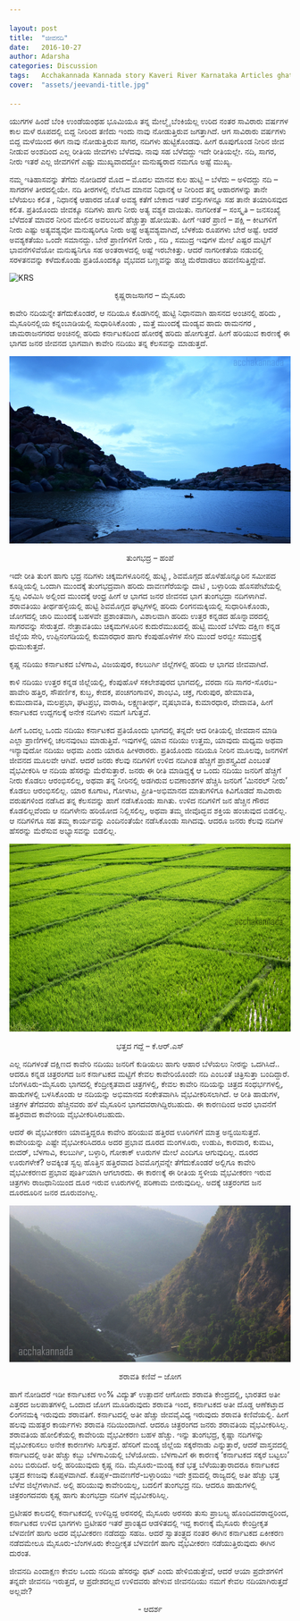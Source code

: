 ```yaml
---

layout: post
title:  "ಜೀವನದಿ"
date:   2016-10-27
author: Adarsha
categories: Discussion
tags:	Acchakannada Kannada story Kaveri River Karnataka Articles ghataprabha hemavathi kaali krishna kumudaavathi malaprabha nadi netravathi river sharavathi tungabhadra Ulidavaru Kandante varaahi
cover:  "assets/jeevandi-title.jpg"

---
```


ಯುಗಗಳ ಹಿಂದೆ ಬೆಂಕಿ ಉಂಡೆಯಂಥಹ ಭೂಮಿಯೂ ತನ್ನ ಮೇಲ್ಮೈ  ಬೆಂಕಿಯೆಲ್ಲ ಉರಿದ ನಂತರ ಸಾವಿರಾರು ವರ್ಷಗಳ ಕಾಲ ಮಳೆ ರೂಪದಲ್ಲಿ ಬಿದ್ದ ನೀರಿಂದ ತಣಿದು ಇಂದು ನಾವು ನೋಡುತ್ತಿರುವ ಜಗತ್ತಾಗಿದೆ. ಆಗ ಸಾವಿರಾರು ವರ್ಷಗಳು ಬಿದ್ದ ಮಳೆಯಿಂದ  ಈಗ ನಾವು ನೋಡುತ್ತಿರುವ ಸಾಗರ, ನದಿಗಳು ಹುಟ್ಟಿಕೊಂಡವು. ಹೀಗೆ ರೂಪುಗೊಂಡ ನೀರಿನ ಜೀವ ನೀಡುವ ಅಂಶದಿಂದ ಎಲ್ಲ ರೀತಿಯ ಜೀವಗಳು ಬೆಳೆದವು. ನಾವು ಸಹ ಬೆಳೆದದ್ದು ಇದೇ ರೀತಿಯಲ್ಲೇ. ನದಿ, ಸಾಗರ, ನೀರು ಇತರೆ ಎಲ್ಲ ಜೀವಗಳಿಗೆ ಎಷ್ಟು ಮುಖ್ಯವಾದದ್ದೋ ಮನುಷ್ಯರಾದ ನಮಗೂ ಅಷ್ಟೆ ಮುಖ್ಯ.<!--more-->

ನಮ್ಮ ಇತಿಹಾಸವನ್ನು ತೆಗೆದು ನೋಡಿದರೆ ಮೊದ –  ಮೊದಲ ಮಾನವ ಕುಲ ಹುಟ್ಟಿ – ಬೆಳೆದು  – ಅಳಿದದ್ದು  ನದಿ – ಸಾಗರಗಳ ತೀರದಲ್ಲಿಯೇ. ನದಿ ತೀರಗಳಲ್ಲಿ ನೆಲೆಸಿದ ಮಾನವ ನಿಧಾನಕ್ಕೆ  ಆ ನೀರಿಂದ ತನ್ನ ಆಹಾರಗಳನ್ನು ತಾನೇ ಬೆಳೆಯಲು ಕಲಿತ , ನಿಧಾನಕ್ಕೆ ಆಹಾರದ ಜೊತೆ ಅವಶ್ಯ ಕತೆಗೆ ಬೇಕಾದ ಇತರೆ ವಸ್ತುಗಳನ್ನೂ ಸಹ ತಾನೇ ತಯಾರಿಸವುದ ಕಲಿತ. ಪ್ರತಿಯೊಂದು ಜೀವಕ್ಕೂ  ನದಿಗಳು ಹಾಗು ನೀರು ಅತ್ಯ ವಶ್ಯಕ ವಾಯಿತು. ನಾಗರೀಕತೆ – ಸಂಸ್ಕೃತಿ – ಜನಸಂಖ್ಯೆ ಬೆಳೆದಂತೆ ಮಾವರ ನೀರಿನ ಮೇಲಿನ ಅವಲಂಬನೆ ಹೆಚ್ಚುತ್ತಾ ಹೋಯಿತು. ಹೀಗೆ ಇತರೆ ಪ್ರಾಣಿ – ಪಕ್ಷಿ – ಕೀಟಗಳಿಗೆ ನೀರು ಎಷ್ಟು ಅತ್ಯವಶ್ಯವೋ ಮನುಷ್ಯರಿಗೂ ನೀರು ಅಷ್ಟೆ ಅತ್ಯವಶ್ಯವಾಗಿದೆ, ಬೆಳಕೆಯ ರೂಪಗಳು ಬೇರೆ ಅಷ್ಟೆ. ಆದರೆ ಅವಶ್ಯಕತೆಯು ಒಂದೇ ಸಮಾನದ್ದು. ಬೇರೆ ಪ್ರಾಣಿಗಳಿಗೆ ನೀರು , ನದಿ , ಸಮುದ್ರ ಇವುಗಳ ಮೇಲೆ ಎಷ್ಟರ ಮಟ್ಟಿಗೆ ಭಾವನೆಗಳಿವೆಯೋ ಮನುಷ್ಯನಿಗೂ ಸಹ ಅಂತರಾಳದಲ್ಲಿ ಅಷ್ಟೆ ಇರಬೇಕಿತ್ತು. ಆದರೆ ನಾಗರೀಕತೆಯ ನಡುವಲ್ಲಿ ಸರಳತನವನ್ನು ಕಳೆದುಕೊಂಡು ಪ್ರತಿಯೊಂದಕ್ಕೂ ವೈಭವದ ಬಣ್ಣವನ್ನು ಹಚ್ಚಿ ಮೆರೆದಾಡಲು ಹವಣಿಸುತ್ತಿದ್ದೇವೆ.

<img src="/savehaklu/assets/krs.jpg" title="KRS">
<!--![ಕೃಷ್ಣರಾಜಸಾಗರ](/assets/krs.jpg  "KRS")-->

<p align="center">ಕೃಷ್ಣರಾಜಸಾಗರ – ಮೈಸೂರು</p>
ಕಾವೇರಿ ನದಿಯನ್ನೇ ತಗೆದುಕೊಂಡರೆ, ಆ ನದಿಯೂ ಕೊಡಗಿನಲ್ಲಿ ಹುಟ್ಟಿ ನಿಧಾನವಾಗಿ ಹಾಸನದ ಅಂಚಿನಲ್ಲಿ ಹರಿದು , ಮೈಸೂರಿನಲ್ಲಿಯ ಕನ್ನಂಬಾಡಿಯಲ್ಲಿ ಸುಧಾರಿಸಿಕೊಂಡು , ಮತ್ತೆ ಮುಂದಕ್ಕೆ ಮಂಡ್ಯವ ಹಾದು ರಾಮನಗರ , ಚಾಮರಾಜನಗರದ ಅಂಚಿನಲ್ಲಿ ಹರಿದು ಕರ್ನಾಟಕದಿಂದ ಹೋರಕ್ಕೆ ಹರಿದು ಹೋಗುತ್ತದೆ. ಹೀಗೆ ಹರಿಯುವ ಕಾರಣಕ್ಕೆ ಈ ಭಾಗದ ಜನರ ಜೀವನದ ಭಾಗವಾಗಿ ಕಾವೇರಿ ನದಿಯು ತನ್ನ ಕೆಲಸವನ್ನು ಮಾಡುತ್ತದೆ.

![ತುಂಗಭದ್ರ](/assets/tungabhadra_hampe.jpg  "Tungabhadra-hampe")

<p align="center"> ತುಂಗಭದ್ರ – ಹಂಪೆ</p>

ಇದೇ ರೀತಿ ತುಂಗ ಹಾಗು ಭದ್ರ ನದಿಗಳು ಚಿಕ್ಕಮಗಳೂರಿನಲ್ಲಿ ಹುಟ್ಟಿ , ಶಿವಮೊಗ್ಗದ ಹೊಳೆಹೊನ್ನೂರಿನ ಸಮೀಪದ ಕೂಡ್ಲಿಯಲ್ಲಿ ಒಂದಾಗಿ ಮುಂದಕ್ಕೆ ತುಂಗಭದ್ರವಾಗಿ ಹರಿದು ದಾವಣಗೆರೆಯನ್ನು ದಾಟಿ , ಬಳ್ಳಾರಿಯ ಹೊಸಪೇಟೆಯಲ್ಲಿ ಸ್ವಲ್ಪ ವಿರಮಿಸಿ ಅಲ್ಲಿಂದ ಮುಂದಕ್ಕೆ ಆಂಧ್ರ ಹೀಗೆ ಆ ಭಾಗದ ಜನರ ಜೀವನದ ಭಾಗ ತುಂಗಭದ್ರಾ ನದಿಗಳಾಗಿವೆ. ಶರಾವತಿಯು ತೀರ್ಥಹಳ್ಳಿಯಲ್ಲಿ ಹುಟ್ಟಿ ಶಿವಮೊಗ್ಗದ ಘಟ್ಟಗಳಲ್ಲಿ ಹರಿದು ಲಿಂಗನಮಕ್ಕಿಯಲ್ಲಿ ಸುಧಾರಿಸಿಕೊಂಡು, ಜೋಗದಲ್ಲಿ ಜಾರಿ ಮುಂದಕ್ಕೆ ಬಹಳವೇ ಪ್ರಶಾಂತವಾಗಿ, ವಿಶಾಲವಾಗಿ ಹರಿದು ಉತ್ತರ ಕನ್ನಡದ ಹೊನ್ನಾವರದಲ್ಲಿ ಸಾಗರವನ್ನು ಸೇರುತ್ತದೆ.
ನೇತ್ರಾವತಿಯು ಚಿಕ್ಕಮಗಳೂರಿನ ಕುದುರೆಮುಖದಲ್ಲಿ ಹುಟ್ಟಿ ಮುಂದೆ ಬೆಳೆದು ದಕ್ಷಿಣ ಕನ್ನಡ ಜಿಲ್ಲೆಯ ಸೇರಿ, ಉಪ್ಪಿನಂಗಡಿಯಲ್ಲಿ ಕುಮಾರಧಾರ ಹಾಗು ಕೆಂಪುಹೊಳೆಗಳ ಸೇರಿ ಮುಂದೆ ಅರಬ್ಬೀ ಸಮುದ್ರಕ್ಕೆ ಧುಮುಕುತ್ತದೆ.

ಕೃಷ್ಣ ನದಿಯು ಕರ್ನಾಟಕದ ಬೆಳಗಾವಿ, ವಿಜಯಪುರ, ಕಲಬುರ್ಗಿ ಜಿಲ್ಲೆಗಳಲ್ಲಿ ಹರಿದು ಆ ಭಾಗದ ಜೀವವಾಗಿದೆ.

ಕಾಳಿ ನದಿಯು ಉತ್ತರ ಕನ್ನಡ ಜಿಲ್ಲೆಯಲ್ಲಿ, ಕೆಂಪುಹೊಳೆ ಸಕಲೇಶಪುರದ ಭಾಗದಲ್ಲಿ, ವರದಾ ನದಿ ಸಾಗರ-ಸೊರಬ-ಹಾವೇರಿ ಹತ್ತಿರ, ಸೌಪರ್ಣಿಕ, ಕುಬ್ಜ, ಕೇದಕ, ಪಂಚಗಂಗಾವಳಿ, ಶಾಂಭವಿ, ಚಕ್ರ, ಗುರುಪುರ, ಹೇಮಾವತಿ, ಕುಮುದಾವತಿ, ಮಲಪ್ರಭಾ, ಘಟಪ್ರಭ, ವಾರಾಹಿ, ಲಕ್ಷ್ಮಣತೀರ್ಥ, ವೃಷಭಾವತಿ, ಕುಮಾರಧಾರ, ವೇದಾವತಿ, ಹೀಗೆ ಕರ್ನಾಟಕದ ಉದ್ದಗಲಕ್ಕೆ ಅನೇಕ ನದಿಗಳು ನಮಗೆ ಸಿಗುತ್ತವೆ.

ಹೀಗೆ ಒಂದಲ್ಲ ಒಂದು ನದಿಯು ಕರ್ನಾಟಕದ ಪ್ರತಿಯೊಂದು ಭಾಗದಲ್ಲಿ ತನ್ನದೇ ಆದ ರೀತಿಯಲ್ಲಿ ಜೀವದಾನ ಮಾಡಿ ಎಲ್ಲಾ ಪ್ರಾಣಿಗಳಲ್ಲಿ ಚಲನವುಂಟು ಮಾಡುತ್ತಿವೆ. ಇವುಗಳಲ್ಲಿ ಯಾವ ನದಿಯು ಉತ್ತಮ, ಯಾವುದು ಮಧ್ಯಮ ಅಥವಾ ಇನ್ಯಾವುದೋ ನದಿಯು ಅಧಮ ಎಂದು ಯಾರೂ ಹೀಳರಾರರು. ಪ್ರತಿಯೊಂದು ನದಿಯೂ ನೀರಿನ ಮೂಲವು, ಜನಗಳಿಗೆ ಜೀವನದ ಮೂಲವೇ ಆಗಿವೆ. ಆದರೆ ಜನರು ಕೆಲವು ನದಿಗಳಿಗೆ ಉಳಿದ ನದಿಗಿಂತ ಹೆಚ್ಚಿಗೆ ಪ್ರಾಶಸ್ತ್ಯವಿದೆ ಎಂಬಂತೆ ವೈಭವೀಕರಿಸಿ ಆ ನದಿಯ ಹೆಸರನ್ನು ಮೆರೆಸುತ್ತಾರೆ. ಜನರು ಈ ರೀತಿ ಮಾಡಿದ್ದಕ್ಕೆ ಆ ಒಂದು ನದಿಯು ಜನರಿಗೆ ಹೆಚ್ಚಿಗೆ ನೀರು ಕೊಡಲು ಆರಂಭಿಸಲಿಲ್ಲ, ಅಥವಾ ತನ್ನ ನೀರಿನಲ್ಲಿ ಅಡಗಿರುವ ಲವಣಾಂಶಗಳ ಹೆಚ್ಚಿಸಿ ಜನರಿಗೆ ‘ಮಿನರಲ್ ನೀರು’ ಕೊಡಲು ಆರಂಭಿಸಲಿಲ್ಲ. ಯಾರ ಕೂಗಾಟ, ಗೋಳಾಟ, ಪ್ರೀತಿ-ಅಭಿಮಾನದ ಮಾತುಗಳಿಗೂ ಕಿವಿಗೊಡದೆ ಸಾವಿರಾರು ವರುಷಗಳಿಂದ ನಡೆಸಿದ ತನ್ನ ಕೆಲಸವನ್ನು ಹಾಗೆ ನಡೆಸಿಕೊಂಡು ಸಾಗಿತು. ಉಳಿದ ನದಿಗಳಿಗೆ ಜನ ಹೆಚ್ಚಿನ ಗೌರವ ಕೊಡಲಿಲ್ಲವೆಂದು ಆ ನದಿಗಳೇನು ಹರಿಯೋದ ನಿಲ್ಲಿಸಲಿಲ್ಲ, ಅಥವಾ ತಮ್ಮ ಜೀವೊದ್ಭವ ಶಕ್ತಿಯ ಹಂಚುವುದ ಬಿಡಲಿಲ್ಲ. ಆ ನದಿಗಳಿಗೂ ಸಹ ತಮ್ಮ ಕಾರ್ಯವನ್ನು ಎಂದಿನಂತೆಯೇ ನಡೆಸಿಕೊಂಡು ಸಾಗಿದವು. ಆದರೂ ಜನರು ಕೆಲವು ನದಿಗಳ ಹೆಸರನ್ನು ಮೆರೆಸುವ ಅಭ್ಯಾಸವನ್ನು ಬಿಡಲಿಲ್ಲ.

![ಭತ್ತದ ಗದ್ದೆ](/assets/mysuru-gadde.jpg  "mysuru-gadde")
 
<p align="center"> ಭತ್ತದ ಗದ್ದೆ – ಕೆ.ಆರ್.ಎಸ್</p>

ಎಲ್ಲ ನದಿಗಳಂತೆ ದಕ್ಷಿಣದ ಕಾವೇರಿ ನದಿಯು ಜನರಿಗೆ ಕುಡಿಯಲು ಹಾಗು ಆಹಾರ ಬೆಳೆಯಲು ನೀರನ್ನು ಒದಗಿಸಿದೆ.. ಆದರೂ ಕನ್ನಡ ಚಿತ್ರರಂಗದ ಜನ ಕರ್ನಾಟಕದ ಮಟ್ಟಿಗೆ ಕೇವಲ ಕಾವೇರಿಯೊಂದೇ ನದಿ ಎಂಬಂತೆ ಚಿತ್ರಿಸುತ್ತಾ ಬಂದಿದ್ದಾರೆ. ಬೆಂಗಳೂರು-ಮೈಸೂರು ಭಾಗದಲ್ಲಿ ಕೆಂದ್ರೀಕೃತವಾದ ಚಿತ್ರಗಳಲ್ಲಿ, ಕೇವಲ ಕಾವೇರಿ ನದಿಯನ್ನು ಚಿತ್ರದ ಸಂಧರ್ಭಗಳಲ್ಲಿ, ಹಾಡುಗಳಲ್ಲಿ ಬಳಸಿಕೊಂಡು ಆ ನದಿಯನ್ನು ಅಭಿಮಾನದ ಸಂಕೇತವಾಗಿಸಿ ವೈಭವೀಕರಿಸಲಾಗಿದೆ. ಆ ರೀತಿ ಹಾಡುಗಳ, ಚಿತ್ರಗಳ ತೆಗೆದವರು ಹೆಚ್ಚಿನವರು ಹಳೆ ಮೈಸೂರಿನ ಭಾಗದವರಾಗಿದ್ದಿರಬಹುದು. ಈ ಕಾರಣದಿಂದ ಅವರ ಭಾವನೆಗೆ ಹತ್ತಿರವಾದ ಕಾವೇರಿಯ ವೈಭವೀಕರಿಸಿರಬಹುದು.

ಆದರೆ ಈ ವೈಭವೀಕರಣ ಯಾವತ್ತಿದ್ದರೂ ಕಾವೇರಿ ಹರಿಯುವ ಹತ್ತಿರದ ಊರಿಗಳಿಗೆ ಮಾತ್ರ ಅನ್ವಯಿಸುತ್ತದೆ. ಕಾವೇರಿಯನ್ನು ಎಷ್ಟೇ ವೈಭವೀಕರಿಸಿದರೂ ಅದರ ಪ್ರಭಾವ ದೂರದ ಮಂಗಳೂರು, ಉಡುಪಿ, ಕಾರವಾರ, ಕುಮಟ, ಬೀದರ್, ಬೆಳಗಾವಿ, ಕಲಬುರ್ಗಿ, ಬಳ್ಳಾರಿ, ಗೋಕಾಕ್ ಊರುಗಳ ಮೇಲೆ ಎಂದಿಗೂ ಆಗುವುದಿಲ್ಲ. ದೂರದ ಊರುಗಳೇಕೆ? ಅವಕ್ಕಿಂತ ಸ್ವಲ್ಪ ಹೊತ್ತಿನ ಹತ್ತಿರವಾದ ಶಿವಮೊಗ್ಗವನ್ನೇ ತೆಗೆದುಕೊಂಡರೆ ಅಲ್ಲಿಗೂ ಕಾವೇರಿ ವೈಭವೀಕರಣದ ಪ್ರಭಾವ ಪೂರ್ತಿಯಾಗಿ ಆಗಲಾರದು. ಈ ಕಾರಣಕ್ಕೆ  ಈ ರೀತಿಯ ಸ್ಥಳೀಯ ವೈಭವೀಕರಣ ಇರುವ ಚಿತ್ರಗಳು ರಾಜಧಾನಿಯಿಂದ ದೂರ ಇರುವ ಊರುಗಳಲ್ಲಿ ಪರಿಣಾಮ ಬೀರುವುದಿಲ್ಲ. ಅದಕ್ಕೆ ಚಿತ್ರರಂಗದ ಜನ ದೂರದೂರಿನ ಜನರ ದೂರುವಂಗಿಲ್ಲ.

![ಶರಾವತಿ ಕಣಿವೆ](/assets/sharavathi.jpg  "sharavathi kanive")

<p align="center"> ಶರಾವತಿ ಕಣಿವೆ – ಜೋಗ </p>

ಹಾಗೆ ನೋಡಿದರೆ ಇಡೀ ಕರ್ನಾಟಕದ ೪೦% ವಿದ್ಯುತ್ ಉತ್ಪಾದನೆ ಆಗೋದು ಶರಾವತಿ ಕೇಂದ್ರದಲ್ಲಿ, ಭಾರತದ ಅತೀ ಎತ್ತರದ ಜಲಪಾತಗಳಲ್ಲಿ ಒಂದಾದ ಜೋಗ ಮೂಡಿರುವುದು ಶರಾವತಿ ಇಂದ, ಕರ್ನಾಟಕದ ಅತೀ ದೊಡ್ಡ ಆಣೆಕಟ್ತಾದ ಲಿಂಗನಮಕ್ಕಿ ಇರುವುದು ಶರಾವತಿಗೆ. ಕರ್ನಾಟದಲ್ಲಿ ಅತೀ ಹೆಚ್ಚು ಜೀವವೈವಿಧ್ಯ ಇರುವುದು ಶರಾವತಿ ಕಣಿವೆಯಲ್ಲಿ. ಹೀಗೆ ಹಲವು ಮಹತ್ತರ ಕಾರ್ಯಗಳು ಶರಾವತಿ ನದಿಯಿಂದಾಗಿದೆ. ಆದರೂ ಚಿತ್ರರಂಗದ ಜನರು ಶರಾವತಿಯ ವೈಭವೀಕರಿಸಿಲ್ಲ. ಶರಾವತಿಯ ಹೋಲಿಕೆಯಲ್ಲಿ ಕಾವೇರಿಯ ವೈಭವೀಕರಣ ಬಹಳ ಹೆಚ್ಚು. ಇನ್ನು ತುಂಗಭದ್ರ, ಕೃಷ್ಣಾ ನದಿಗಳನ್ನು ವೈಭವೀಕರಿಸಲು ಅನೇಕ ಕಾರಣಗಳು ಸಿಗುತ್ತವೆ. ಹೆಸರಿಗೆ ಮಂಡ್ಯ ಜಿಲ್ಲೆಯ ಸಕ್ಕರೆನಾಡು ಎನ್ನುತ್ತಾರೆ, ಆದರೆ ವಾಸ್ತವದಲ್ಲಿ ಕರ್ನಾಟದಲ್ಲಿ ಅತೀ ಹೆಚ್ಚು ಕಬ್ಬು ಬೆಳಗಾವಿಯಲ್ಲಿ ಬೆಳೆಯೋದು. ಬೆಳಗಾವಿಗೆ ಈ ಕಾರಣಕ್ಕೆ ‘ಕರ್ನಾಟಕದ ಸಕ್ಕರೆ ಬಟ್ಟಲು’ ಎಂಬ ಬಿರುದಿದೆ. ಅಲ್ಲಿ ಹರಿಯುವುದು ಕೃಷ್ಣ ನದಿ. ಮೈಸೂರು-ಮಂಡ್ಯ ಕಡೆ ಭತ್ತ ಬೆಳೆಯುತ್ತಾರಾದರೂ ಕರ್ನಾಟಕದ ಭತ್ತದ ಕಣಜವು ಕೊಪ್ಪಳವಾಗಿದೆ. ಕೊಪ್ಪಳ-ದಾವಣಗೆರೆ-ಬಳ್ಳಾರಿಯು ಇದೇ ಕ್ರಮದಲ್ಲಿ ರಾಜ್ಯದಲ್ಲಿ ಅತೀ ಹೆಚ್ಚು ಭತ್ತ ಬೆಳೆವ ಜಿಲ್ಲೆಗಳಾಗಿವೆ. ಅಲ್ಲಿ ಹರಿಯುವು ಕಾವೇರಿಯಲ್ಲ, ಬದಲಿಗೆ ತುಂಗಭದ್ರ ನದಿ. ಆದರೂ ಹಾಡುಗಳಲ್ಲಿ ಚಿತ್ರರಂಗದವರು ಕೃಷ್ಣ ಹಾಗು ತುಂಗಭದ್ರಾ ನದಿಗಳ ವೈಭವೀಕರಿಸಿಲ್ಲ.

ಬ್ರಿಟೀಷರ ಕಾಲದಲ್ಲಿ ಕರ್ನಾಟಕದಲ್ಲಿ ಉಳಿದ್ದಿದ್ದ ಅರಸರಲ್ಲಿ ಮೈಸೂರು ಅರಸರು ತುಸು ಪ್ರಾಬಲ್ಯ ಹೊಂದಿದವರಾದ್ದರಿಂದ, ಕರ್ನಾಟಕದ ಉಳಿದ ಭಾಗಗಳು ಬ್ರಿಟೀಷರ ಇತರೆ ಪ್ರಾಂತ್ಯದ ಆಡಳಿತದಲ್ಲಿ ಇದ್ದ ಕಾರಣಕ್ಕೆ ಮೈಸೂರು ಕೇಂದ್ರೀಕೃತ ಬೆಳವಣಿಗೆ ಹಾಗು ಅದರ ವೈಭವೀಕರಣ ನಡೆದದ್ದು ಸಹಜ. ಆದರೆ ಸ್ವಾತಂತ್ರ್ಯದ ನಂತರ ಈಗಿನ ಕರ್ನಾಟಕದ ಏಕೀಕರಣ ನಡೆದಮೇಲೂ ಮೈಸೂರು-ಬೆಂಗಳೂರು ಕೇಂದ್ರೀಕೃತ ಬೆಳವಣಿಗೆ ಹಾಗು ವೈಭವೀಕರಣ ನಡೆಯುತ್ತಿರುವುದು ಈಗಿನ ದುರಂತ.

ಜೀವನದಿ ಎಂದಾಕ್ಷಣ ಕೇವಲ ಒಂದು ನದಿಯ ಹೆಸರನ್ನು ಥಟ್ ಎಂದು ಹೇಳಿಬಿಡುತ್ತೇವೆ, ಆದರೆ ಆಯಾ ಪ್ರದೇಶಗಳಿಗೆ ತನ್ನದೇ ಜೀವನದಿ ಇರುತ್ತದೆ, ಆ ಪ್ರದೇಶದಲ್ಲದ ಉಳಿದವರು ಹೇಳುವ ಜೀವನದಿಯು ನಮಗೆ ಕೇವಲ ನದಿಯಾಗಿರುತ್ತದೆ ಅಲ್ಲವೇ?<br>

<p align="center">- ಆದರ್ಶ</p>

